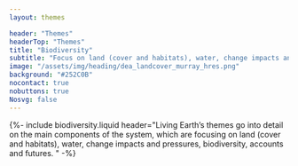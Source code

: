 ```yaml
---
layout: themes

header: "Themes"
headerTop: "Themes"
title: "Biodiversity"
subtitle: "Focus on land (cover and habitats), water, change impacts and pressures, biodiversity, accounts and futures"
image: "/assets/img/heading/dea_landcover_murray_hres.png"
background: "#252C0B"
nocontact: true
nobuttons: true
Nosvg: false
---
```



{%-
include biodiversity.liquid
header="Living Earth’s themes go into detail on the main components of the system, which are focusing on land (cover and habitats), water, change impacts and pressures, biodiversity, accounts and futures. "
-%}

